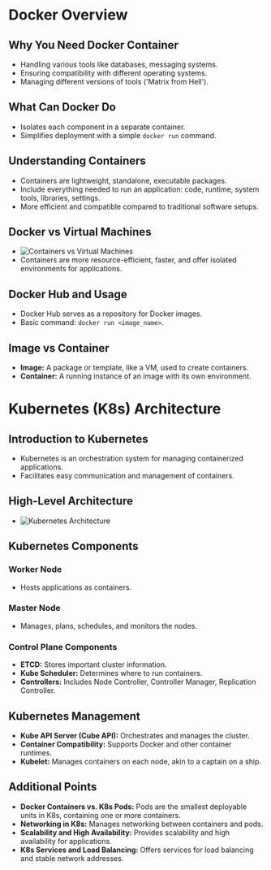 # Docker Overview

## Why You Need Docker Container

- Handling various tools like databases, messaging systems.
- Ensuring compatibility with different operating systems.
- Managing different versions of tools ('Matrix from Hell').

## What Can Docker Do

- Isolates each component in a separate container.
- Simplifies deployment with a simple `docker run` command.

## Understanding Containers

- Containers are lightweight, standalone, executable packages.
- Include everything needed to run an application: code, runtime, system tools, libraries, settings.
- More efficient and compatible compared to traditional software setups.

## Docker vs Virtual Machines

- ![Containers vs Virtual Machines](https://github.com/farhanajaved/K8_Notes/assets/87488893/c2909365-1e3c-46c0-b2a1-9e1a170e3521)
- Containers are more resource-efficient, faster, and offer isolated environments for applications.

## Docker Hub and Usage

- Docker Hub serves as a repository for Docker images.
- Basic command: `docker run <image_name>`.

## Image vs Container

- **Image:** A package or template, like a VM, used to create containers.
- **Container:** A running instance of an image with its own environment.

# Kubernetes (K8s) Architecture

## Introduction to Kubernetes

- Kubernetes is an orchestration system for managing containerized applications.
- Facilitates easy communication and management of containers.

## High-Level Architecture

- ![Kubernetes Architecture](https://github.com/farhanajaved/K8_Notes/assets/87488893/b4dd4b95-8c8d-4b05-8d08-8bb0b407ced3)

## Kubernetes Components

### Worker Node

- Hosts applications as containers.

### Master Node

- Manages, plans, schedules, and monitors the nodes.

### Control Plane Components

- **ETCD:** Stores important cluster information.
- **Kube Scheduler:** Determines where to run containers.
- **Controllers:** Includes Node Controller, Controller Manager, Replication Controller.

## Kubernetes Management

- **Kube API Server (Cube API):** Orchestrates and manages the cluster.
- **Container Compatibility:** Supports Docker and other container runtimes.
- **Kubelet:** Manages containers on each node, akin to a captain on a ship.

## Additional Points

- **Docker Containers vs. K8s Pods:** Pods are the smallest deployable units in K8s, containing one or more containers.
- **Networking in K8s:** Manages networking between containers and pods.
- **Scalability and High Availability:** Provides scalability and high availability for applications.
- **K8s Services and Load Balancing:** Offers services for load balancing and stable network addresses.
